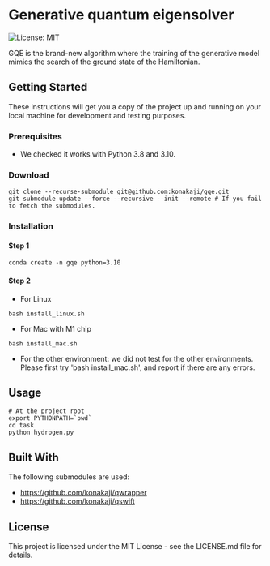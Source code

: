 # Generative quantum eigensolver 

![License: MIT](https://img.shields.io/badge/License-MIT-yellow.svg)

GQE is the brand-new algorithm where the training of the generative model mimics the search of the ground state of the Hamiltonian.

## Getting Started

These instructions will get you a copy of the project up and running on your local machine for development and testing purposes.

### Prerequisites

- We checked it works with Python 3.8 and 3.10.

### Download
```
git clone --recurse-submodule git@github.com:konakaji/gqe.git
git submodule update --force --recursive --init --remote # If you fail to fetch the submodules.
```

### Installation

#### Step 1
```
conda create -n gqe python=3.10
```

#### Step 2
- For Linux

```
bash install_linux.sh
```

- For Mac with M1 chip
```
bash install_mac.sh
```

- For the other environment: we did not test for the other environments. Please first try 'bash install_mac.sh', and report if there are any errors.

## Usage 

```
# At the project root
export PYTHONPATH=`pwd`
cd task
python hydrogen.py
```

## Built With
The following submodules are used:
- https://github.com/konakaji/qwrapper 
- https://github.com/konakaji/qswift

## License

This project is licensed under the MIT License - see the LICENSE.md file for details.
